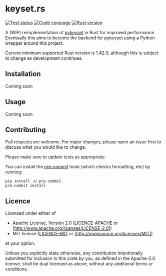 # keyset.rs

[![Test status](https://img.shields.io/github/workflow/status/staticintlucas/keyset-rs/Test?label=tests&style=flat-square)][tests]
[![Code coverage](https://img.shields.io/codecov/c/gh/staticintlucas/keyset-rs?style=flat-square)][coverage]
[![Rust version](https://img.shields.io/badge/rust-1.42%2B-informational?style=flat-square)][rust version]

A (WIP) reimplementation of [pykeyset] in Rust for improved performance.
Eventually this aims to become the backend for pykeyset using a Python wrapper around this project.

Current minimum supported Rust version is 1.42.0, although this is subject to change as development continues.

[tests]: https://github.com/staticintlucas/keyset-rs/actions
[coverage]: https://codecov.io/gh/staticintlucas/keyset-rs
[rust version]: #readme
[pykeyset]: https://github.com/staticintlucas/pykeyset

## Installation

Coming soon

## Usage

Coming soon

## Contributing

Pull requests are welcome. For major changes, please open an issue first to discuss what you would like to change.

Please make sure to update tests as appropriate.

You can install the [pre-commit] hook (which checks formatting, etc) by running:

    pip install -U pre-commit
    pre-commit install

[pre-commit]: https://pre-commit.com/

## Licence

Licensed under either of

* Apache License, Version 2.0 ([LICENCE-APACHE] or [http://www.apache.org/licenses/LICENSE-2.0])
* MIT license ([LICENCE-MIT] or [http://opensource.org/licenses/MIT])

at your option.

Unless you explicitly state otherwise, any contribution intentionally submitted for inclusion in
this crate by you, as defined in the Apache-2.0 license, shall be dual licensed as above, without
any additional terms or conditions.

[LICENCE-APACHE]: LICENCE-APACHE
[http://www.apache.org/licenses/LICENSE-2.0]: http://www.apache.org/licenses/LICENSE-2.0
[LICENCE-MIT]: LICENCE-MIT
[http://opensource.org/licenses/MIT]: http://opensource.org/licenses/MIT
